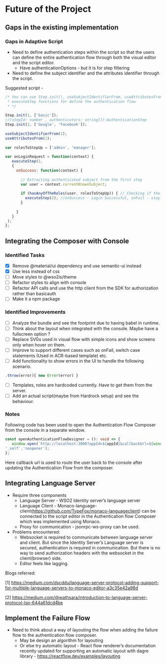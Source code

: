 # Future of the Project

## Gaps in the existing implementation

### Gaps in Adaptive Script

- Need to define authentication steps within the script so that the users can define the entire authentication flow through both the visual editor and the script editor.
  - Have authenticationOptions - but it is for step filtering
- Need to define the subject identifier and the attributes identifier through the script.

Suggested script - 

```js
/* You can use Step.init(), useSubjectIdentifierFrom, useAttributesFrom,  
 * executeStep functions for define the authentication flow 
 * */
 
Step.init(1, ['basic']); 
//(stepId: number , authenticators: string[]):AuthenticationStep
Step.init(2, ['Google', 'Facebook']);
 
useSubjectIdentifierFrom(1);
useAttributesFrom(1);
 
var rolesToStepUp = ['admin', 'manager'];
 
var onLoginRequest = function(context) {
   executeStep(1,
   {
     onSuccess: function(context) {
       
       // Extracting authenticated subject from the first step
       var user = context.currentKnownSubject;
       
       if (hasAnyOfTheRoles(user, rolesToStepUp)) { // Checking if the user is assigned to one of the given roles 
         executeStep(2); //onSuccess - Login Successful, onFail - stay on the same page with an error.
       }
       
     }
   }
 );
};
```

## Integrating the Composer with Console

### Identified Tasks

- [x] Remove @material/ui dependency and use semantic-ui instead
- [x] Use less instead of css
- [ ] Move styles to @wso2is/theme
- [ ] Refactor styles to align with console
- [ ] Refactor API calls and use the http client from the SDK for authorization rather than basicauth
- [ ] Make it a npm package

### Identified Improvements

- [ ] Analyze the bundle and see the footprint due to having babel in runtime.
- [ ] Think about the layout when integrated with the console. Maybe have a fullscreen option ?
- [ ] Replace SVGs used in visual flow with simple icons and show screens only when hover on them.
- [ ] Improve to support different cases such as onFail, switch case statements (Used in ACR-based template) etc.
- [ ] Add functionality to show errors in the UI to handle the following scenario.
```js
.throw(error){ new Error(error) }
```
- [ ] Templates, roles are hardcoded currently. Have to get them from the server.
- [ ] Add an actual script(maybe from Hardrock setup) and see the behaviour.

### Notes
Following code has been used to open the Authentication Flow Composer from the console in a separate window.
  ```ts
  const openAuthenticationFlowDesigner = (): void => {
     window.open(`http://localhost:3000?appId=${appId}&callbackUrl=${window.location}`, 
  '_self','noopener');
  };
  ```

Here callback url is used to route the user back to the console after updating the Authentication Flow from the composer.

## Integrating Language Server

- Require three components
  - Language Server - WSO2 Identity server’s language server
  - Language Client -  Monaco-language-client(https://github.com/TypeFox/monaco-languageclient) can be connected to the script editor in the Authentication flow Composer which was implemented using Monaco.
  - Proxy for communication - jsonrpc-ws-proxy can be used.
- Problems encountered:
  - Websocket is required to communicate between language server and client.
    But since the Identity Server’s Language server is secured, authentication is required in communication.
    But there is no way to send authorization headers with the websocket in the client(browser) side.
  - Editor feels like lagging.

Blogs referred:

[1] https://medium.com/dscddu/language-server-protocol-adding-support-for-multiple-language-servers-to-monaco-editor-a3c35e42a98d 

[2] https://medium.com/@wathsara/introduction-to-language-server-protocol-lsp-644a61dcd4be 

## Implement the Failure Flow
- Need to think about a way of layouting the flow when adding the failure flow to the authentication flow composer.
  - May be design an algorithm for layouting
  - Or else try automatic layout - React flow renderer’s documentation recently updated for supporting an automatic layout with dagre library -  https://reactflow.dev/examples/layouting

